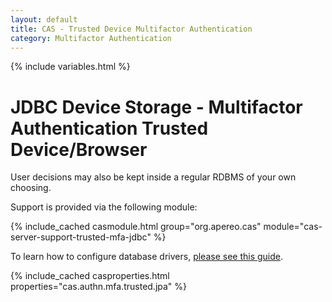 ```yaml
---
layout: default
title: CAS - Trusted Device Multifactor Authentication
category: Multifactor Authentication
---
```


{% include variables.html %}

# JDBC Device Storage - Multifactor Authentication Trusted Device/Browser

User decisions may also be kept inside a regular RDBMS of your own choosing.

Support is provided via the following module:

{% include_cached casmodule.html group="org.apereo.cas" module="cas-server-support-trusted-mfa-jdbc" %}

To learn how to configure database drivers, [please see this guide](../installation/JDBC-Drivers.html).

{% include_cached casproperties.html properties="cas.authn.mfa.trusted.jpa" %}
